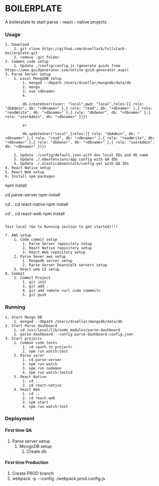 BOILERPLATE
=====================

A boilerplate to start parse - react - native projects

### Usage

```
1. Download
	1. git clone https://github.com/dcoellarb/fullstack-boilerplate.git
	2. remove .git folder
2. Common code setup
	1. Update ./config/config.js (generate guids from https://www.guidgenerator.com/online-guid-generator.aspx)
3. Parse Server setup
	1. Local MongoDB setup
		1. mongod --dbpath /Users/dcoellar/mongodb/data/db
		2. mongo
		3. use <dbname>
		4.
		
		db.createUser({user: "local",pwd: "local",roles:[{ role: "dbAdmin", db: "<dbname>" },{ role: "read", db: "<dbname>" },{ role: "readWrite", db: "<dbname>" },{ role: "dbOwner", db: "<dbname>" },{ role: "userAdmin", db: "<dbname>" }]})

		or

		db.updateUser("local",{roles:[{ role: "dbAdmin", db: "<dbname>" },{ role: "read", db: "<dbname>" },{ role: "readWrite", db: "<dbname>" },{ role: "dbOwner", db: "<dbname>" },{ role: "userAdmin", db: "<dbname>" }]})

	2. Update ./config/default.json with dev local IDs and db name
	3. Update ./.ebextensions/app.config with QA IDs
	4. Update ./.elasticabeanstalk/config.yml with QA IDs
4. React Native setup
5. React Web setup
6. Install npm packages
```
npm install

cd parse-server
npm install

cd ..
cd react-native
npm install

cd ..
cd react-web
npm install
```

Test local (Go to Running section to get started)!!!

7. AWS setup
	1. Code commit setup
		1. Parse Server repository setup
		2. React Native repository setup
		3. React Web repository setup
	2. Parse Sever aws setup
		1. Mongodb server setup
		2. Parse Server beanstalk servers setup
	3. React web S3 setup
8. Commit
	1. Commit Project
		1. git init
		3. git add .
		4. git add remote <url code commmit>
		5. git push

```
### Running

```
1. Start Mongo DB
	1. mongod --dbpath /Users/dcoellar/mongodb/data/db
2. Start Parse dashboard
	1. cd /usr/local/lib/node_modules/parse-dashboard
	2. parse-dashboard --config parse-dashboard-config.json
3. Start projects
	1. Common code tests
		1. cd <path to project>
		2. npm run watch:test
	2. Parse servr
		1. cd parse-server
		2. npm run watch
		3. npm run nodemon
		4. npm run watch:testcd
	3. React Native
		1. cd ..
		2. cd react-native
	4. React Web
		1. cd ..
		2. cd react-web
		3. npm start
		4. npm run watch:test
```

### Deployment

#### First time QA
1. Parse server setup
	1. MongoDB setup
		1. Create db

#### First time Production

1. Create PROD branch
2. webpack -p --config ./webpack.prod.config.js
